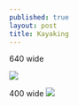 ```yaml
---
published: true
layout: post
title: Kayaking
---
```

640 wide


![](https://www.dropbox.com/s/925em8tgqs9vqs0/7UXXjcss.jpg?raw=1)

400 wide
![](https://www.dropbox.com/s/b2mk81vrxm6qdor/OYhpDuCm.jpg?raw=1)